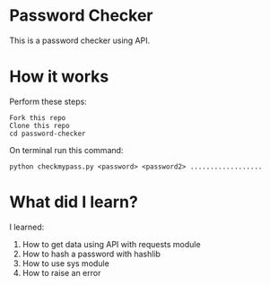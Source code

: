 # Password Checker
This is a password checker using API.

# How it works
Perform these steps:
```
Fork this repo
Clone this repo
cd password-checker
```
On terminal run this command:
```
python checkmypass.py <password> <password2> ..................
```

# What did I learn?
I learned:
1. How to get data using API with requests module
2. How to hash a password with hashlib
3. How to use sys module
4. How to raise an error
